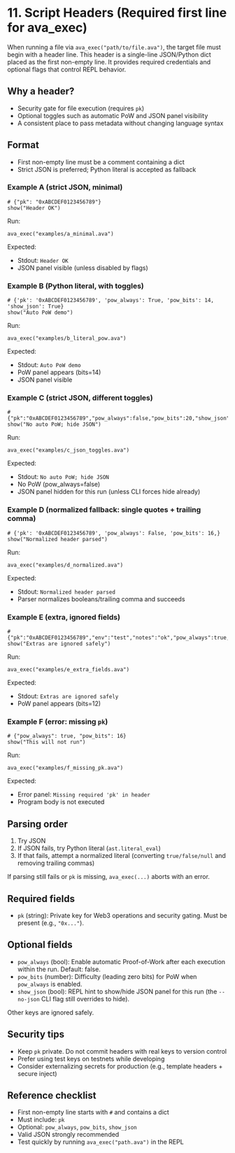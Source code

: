 # 11. Script Headers (Required first line for ava_exec)

When running a file via `ava_exec("path/to/file.ava")`, the target file must begin with a header line. This header is a single-line JSON/Python dict placed as the first non-empty line. It provides required credentials and optional flags that control REPL behavior.

## Why a header?
- Security gate for file execution (requires `pk`)
- Optional toggles such as automatic PoW and JSON panel visibility
- A consistent place to pass metadata without changing language syntax

## Format
- First non-empty line must be a comment containing a dict
- Strict JSON is preferred; Python literal is accepted as fallback

### Example A (strict JSON, minimal)
```text
# {"pk": "0xABCDEF0123456789"}
show("Header OK")
```
Run:
```ava
ava_exec("examples/a_minimal.ava")
```
Expected:
- Stdout: `Header OK`
- JSON panel visible (unless disabled by flags)

### Example B (Python literal, with toggles)
```text
# {'pk': '0xABCDEF0123456789', 'pow_always': True, 'pow_bits': 14, 'show_json': True}
show("Auto PoW demo")
```
Run:
```ava
ava_exec("examples/b_literal_pow.ava")
```
Expected:
- Stdout: `Auto PoW demo`
- PoW panel appears (bits=14)
- JSON panel visible

### Example C (strict JSON, different toggles)
```text
# {"pk":"0xABCDEF0123456789","pow_always":false,"pow_bits":20,"show_json":false}
show("No auto PoW; hide JSON")
```
Run:
```ava
ava_exec("examples/c_json_toggles.ava")
```
Expected:
- Stdout: `No auto PoW; hide JSON`
- No PoW (pow_always=false)
- JSON panel hidden for this run (unless CLI forces hide already)

### Example D (normalized fallback: single quotes + trailing comma)
```text
# {'pk': '0xABCDEF0123456789', 'pow_always': False, 'pow_bits': 16,}
show("Normalized header parsed")
```
Run:
```ava
ava_exec("examples/d_normalized.ava")
```
Expected:
- Stdout: `Normalized header parsed`
- Parser normalizes booleans/trailing comma and succeeds

### Example E (extra, ignored fields)
```text
# {"pk":"0xABCDEF0123456789","env":"test","notes":"ok","pow_always":true,"pow_bits":12}
show("Extras are ignored safely")
```
Run:
```ava
ava_exec("examples/e_extra_fields.ava")
```
Expected:
- Stdout: `Extras are ignored safely`
- PoW panel appears (bits=12)

### Example F (error: missing `pk`)
```text
# {"pow_always": true, "pow_bits": 16}
show("This will not run")
```
Run:
```ava
ava_exec("examples/f_missing_pk.ava")
```
Expected:
- Error panel: `Missing required 'pk' in header`
- Program body is not executed

## Parsing order
1) Try JSON
2) If JSON fails, try Python literal (`ast.literal_eval`)
3) If that fails, attempt a normalized literal (converting `true/false/null` and removing trailing commas)

If parsing still fails or `pk` is missing, `ava_exec(...)` aborts with an error.

## Required fields
- `pk` (string): Private key for Web3 operations and security gating. Must be present (e.g., `"0x..."`).

## Optional fields
- `pow_always` (bool): Enable automatic Proof-of-Work after each execution within the run. Default: false.
- `pow_bits` (number): Difficulty (leading zero bits) for PoW when `pow_always` is enabled.
- `show_json` (bool): REPL hint to show/hide JSON panel for this run (the `--no-json` CLI flag still overrides to hide).

Other keys are ignored safely.

## Security tips
- Keep `pk` private. Do not commit headers with real keys to version control
- Prefer using test keys on testnets while developing
- Consider externalizing secrets for production (e.g., template headers + secure inject)

## Reference checklist
- First non-empty line starts with `#` and contains a dict
- Must include: `pk`
- Optional: `pow_always`, `pow_bits`, `show_json`
- Valid JSON strongly recommended
- Test quickly by running `ava_exec("path.ava")` in the REPL
